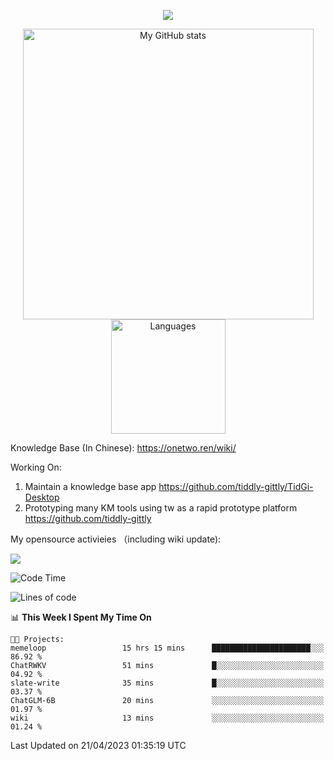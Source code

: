 <a href="https://github.com/linonetwo">
    <p align="center">
        <img src="https://github-profile-trophy.vercel.app/?username=linonetwo&column=7&theme=onedark"/>
    </p>
</a>
<a align="center" href="https://github.com/linonetwo">
  <p align="center">
    <img src="https://github-readme-stats.vercel.app/api?username=linonetwo&show_icons=true&count_private=true" alt="My GitHub stats" width="465"/>
    <img src="https://github-readme-stats.vercel.app/api/top-langs/?username=linonetwo&layout=compact&langs_count=10" alt="Languages" height="183">
  </p>
</a>

Knowledge Base (In Chinese): https://onetwo.ren/wiki/

Working On: 

1. Maintain a knowledge base app https://github.com/tiddly-gittly/TidGi-Desktop
1. Prototyping many KM tools using tw as a rapid prototype platform https://github.com/tiddly-gittly

My opensource activieies （including wiki update):

![](https://visitor-badge.glitch.me/badge?page_id=linonetwo.linonetwo)

<!--START_SECTION:waka-->
![Code Time](http://img.shields.io/badge/Code%20Time-1%2C688%20hrs%2040%20mins-blue)

![Lines of code](https://img.shields.io/badge/From%20Hello%20World%20I%27ve%20Written-47.0%20million%20lines%20of%20code-blue)

📊 **This Week I Spent My Time On** 

```text
🐱‍💻 Projects: 
memeloop                 15 hrs 15 mins      ██████████████████████░░░   86.92 % 
ChatRWKV                 51 mins             █░░░░░░░░░░░░░░░░░░░░░░░░   04.92 % 
slate-write              35 mins             █░░░░░░░░░░░░░░░░░░░░░░░░   03.37 % 
ChatGLM-6B               20 mins             ░░░░░░░░░░░░░░░░░░░░░░░░░   01.97 % 
wiki                     13 mins             ░░░░░░░░░░░░░░░░░░░░░░░░░   01.24 % 
```


 Last Updated on 21/04/2023 01:35:19 UTC
<!--END_SECTION:waka-->
